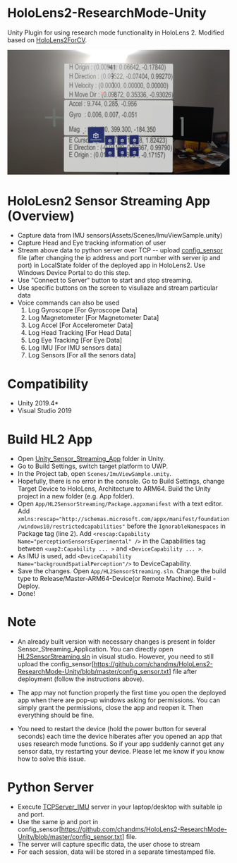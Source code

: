# HoloLens2-ResearchMode-Unity
Unity Plugin for using research mode functionality in HoloLens 2. Modified based on [HoloLens2ForCV](https://github.com/microsoft/HoloLens2ForCV).

![Picture from HL2 Sensor Streaming App](https://github.com/chandms/HoloLens2-ResearchMode-Unity/blob/master/hololens_app.jpg)

# HoloLesn2 Sensor Streaming App (Overview)

- Capture data from IMU sensors(Assets/Scenes/ImuViewSample.unity)
- Capture Head and Eye tracking information of user
- Stream above data to python server over TCP
  -- upload [config_sensor](https://github.com/chandms/HoloLens2-ResearchMode-Unity/blob/master/config_sensor.txt) file (after changing the ip address and port number with server ip and port) in LocalState folder of the deployed app in HoloLens2. Use Windows Device Portal to do this step.
- Use "Connect to Server" button to start and stop streaming.
- Use specific buttons on the screen to visuliaze and stream particular data
- Voice commands can also be used
  1. Log Gyroscope [For Gyroscope Data]
  2. Log Magnetometer [For Magnetometer Data]
  3. Log Accel [For Accelerometer Data]
  4. Log Head Tracking [For Head Data]
  5. Log Eye Tracking [For Eye Data]
  6. Log IMU [For IMU sensors data]
  7. Log Sensors [For all the senors data]


# Compatibility
- Unity 2019.4*
- Visual Studio 2019


# Build HL2 App
- Open [Unity_Sensor_Streaming_App](https://github.com/chandms/HoloLens2-ResearchMode-Unity/tree/master/Unity_Sensor_Streaming_App) folder in Unity.
- Go to Build Settings, switch target platform to UWP.
- In the Project tab, open `Scenes/ImuViewSample.unity`.
- Hopefully, there is no error in the console. Go to Build Settings, change Target Device to HoloLens, Architecture to ARM64. Build the Unity project in a new folder (e.g. App folder).
- Open `App/HL2SensorStreaming/Package.appxmanifest` with a text editor. Add `xmlns:rescap="http://schemas.microsoft.com/appx/manifest/foundation/windows10/restrictedcapabilities"` before the `IgnorableNamespaces` in Package tag (line 2). Add `<rescap:Capability Name="perceptionSensorsExperimental" />` in the Capabilities tag between `<uap2:Capability ... >` and `<DeviceCapability ... >`. 
- As IMU is used, add `<DeviceCapability Name="backgroundSpatialPerception"/>` to DeviceCapability.
- Save the changes. Open `App/HL2SensorStreaming.sln`. Change the build type to Release/Master-ARM64-Device(or Remote Machine). Build - Deploy.
- Done!


# Note
- An already built version with necessary changes is present in folder Sensor_Streaming_Application. You can directly open [HL2SensorStreaming.sln](https://github.com/chandms/HoloLens2-ResearchMode-Unity/blob/master/Sensor_Streaming_Application/HL2SensorStreaming.sln) in visual studio. However, you need to still upload the config_sensor[https://github.com/chandms/HoloLens2-ResearchMode-Unity/blob/master/config_sensor.txt] file after deployment (follow the instructions above).

- The app may not function properly the first time you open the deployed app when there are pop-up windows asking for permissions. You can simply grant the permissions, close the app and reopen it. Then everything should be fine.

- You need to restart the device (hold the power button for several seconds) each time the device hiberates after you opened an app that uses research mode functions. So if your app suddenly cannot get any sensor data, try restarting your device. Please let me know if you know how to solve this issue.


# Python Server
- Execute [TCPServer_IMU](https://github.com/chandms/HoloLens2-ResearchMode-Unity/blob/master/python_servers/TCPServer_IMU.py) server in your laptop/desktop with suitable ip and port.
- Use the same ip and port in config_sensor[https://github.com/chandms/HoloLens2-ResearchMode-Unity/blob/master/config_sensor.txt] file.
- The server will capture specific data, the user chose to stream
- For each session, data will be stored in a separate timestamped file.

